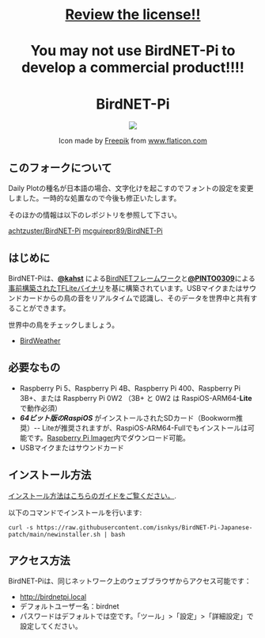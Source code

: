 <h1 align="center"><a href="https://github.com/mcguirepr89/BirdNET-Pi/blob/main/LICENSE">Review the license!!</a></h1>
<h1 align="center">You may not use BirdNET-Pi to develop a commercial product!!!!</h1>
<h1 align="center">
  BirdNET-Pi
</h1>
<p align="center">
  <img src="https://user-images.githubusercontent.com/60325264/140656397-bf76bad4-f110-467c-897d-992ff0f96476.png" />
</p>
<p align="center">
Icon made by <a href="https://www.freepik.com" title="Freepik">Freepik</a> from <a href="https://www.flaticon.com/" title="Flaticon">www.flaticon.com</a>
</p>

## このフォークについて
Daily Plotの種名が日本語の場合、文字化けを起こすのでフォントの設定を変更しました。一時的な処置なので今後も修正いたします。

そのほかの情報は以下のレポジトリを参照して下さい。

[achtzuster/BirdNET-Pi](https://github.com/Nachtzuster/BirdNET-Pi)
[mcguirepr89/BirdNET-Pi](https://github.com/mcguirepr89/BirdNET-Pi)

## はじめに
BirdNET-Piは、[**@kahst**](https://github.com/kahst) による[BirdNETフレームワーク](https://github.com/kahst/BirdNET-Analyzer)と[**@PINTO0309**](https://github.com/PINTO0309)による[事前構築されたTFLiteバイナリ](https://github.com/PINTO0309/TensorflowLite-bin)を基に構築されています。USBマイクまたはサウンドカードからの鳥の音をリアルタイムで認識し、そのデータを世界中と共有することができます。

世界中の鳥をチェックしましょう。
- [BirdWeather](https://app.birdweather.com)


## 必要なもの
* Raspberry Pi 5、Raspberry Pi 4B、Raspberry Pi 400、Raspberry Pi 3B+、または Raspberry Pi 0W2 （3B+ と 0W2 は RaspiOS-ARM64-**Lite** で動作必須）
* **_64ビット版のRaspiOS_** がインストールされたSDカード（Bookworm推奨）-- Liteが推奨されますが、RaspiOS-ARM64-Fullでもインストールは可能です。[Raspberry Pi Imager](https://www.raspberrypi.com/software/)内でダウンロード可能。
* USBマイクまたはサウンドカード


## インストール方法
[インストール方法はこちらのガイドをご覧ください。](https://github.com/mcguirepr89/BirdNET-Pi/wiki/Installation-Guide). 

以下のコマンドでインストールを行います:
```
curl -s https://raw.githubusercontent.com/isnkys/BirdNET-Pi-Japanese-patch/main/newinstaller.sh | bash
```

## アクセス方法
BirdNET-Piは、同じネットワーク上のウェブブラウザからアクセス可能です：
- http://birdnetpi.local 
- デフォルトユーザー名：birdnet
- パスワードはデフォルトでは空です。「ツール」>「設定」>「詳細設定」で設定してください。

